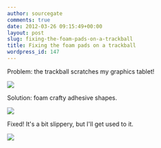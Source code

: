 ```yaml
---
author: sourcegate
comments: true
date: 2012-03-26 09:15:49+00:00
layout: post
slug: fixing-the-foam-pads-on-a-trackball
title: Fixing the foam pads on a trackball
wordpress_id: 147
---
```


Problem: the trackball scratches my graphics tablet!

[![](http://sourcegate.files.wordpress.com/2012/03/trackball_scratches1.jpg)](http://sourcegate.files.wordpress.com/2012/03/trackball_scratches1.jpg)

Solution: foam crafty adhesive shapes.

[![](http://sourcegate.files.wordpress.com/2012/03/trackball_shapes.jpg)](http://sourcegate.files.wordpress.com/2012/03/trackball_shapes.jpg)

Fixed! It's a bit slippery, but I'll get used to it.

[![](http://sourcegate.files.wordpress.com/2012/03/trackball_fixed.jpg)](http://sourcegate.files.wordpress.com/2012/03/trackball_fixed.jpg)

